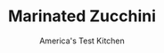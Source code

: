 ---
layout: ../../layouts/MarkdownPostLayout.astro
title: Marinated Zucchini
author: America's Test Kitchen
pubDate: 2023-03-15
description: "Time to squash the haters."
image_url: https://res.cloudinary.com/hksqkdlah/image/upload/ar_1:1,c_fill,dpr_2.0,f_auto,fl_lossy.progressive.strip_profile,g_faces:auto,q_auto:low,w_344/SFS_MarinatedZucchini-28_ysvsne
tags: ["Side Dishes","Vegetables","Vegetarian"]
calories: 1133
protein: 7
carbohydrates: 5
fats: 
fiber: 1
ingredients: ["5 tablespoons, extra-virgin olive oil, divided","3 tablespoons, minced shallot","1 1/2 tablespoons, lemon juice","1 1/2 teaspoons, table salt","1 teaspoon, chopped fresh thyme","1 , garlic clove, minced","1/8 teaspoon, red pepper flakes","1 1/2 pounds, zucchini, trimmed and halved lengthwise","1 1/2 ounces, Parmesan cheese, shaved with vegetable peeler (about ⅔ cup)"]
serves: 6
time: "30 minutes, plus 1 hour resting"
instructions: ["Combine ¼ cup oil, shallot, lemon juice, salt, thyme, garlic, and pepper flakes in medium bowl.","Pat zucchini dry with paper towels. Heat remaining 1 tablespoon oil in 12-inch nonstick skillet over medium heat until shimmering. Add half of zucchini to skillet cut side down and cook until browned, about 3 minutes. Flip and cook until skin side is spotty brown, about 3 minutes. Transfer to large plate. Repeat with remaining zucchini. Let cool for 5 minutes.","Slice zucchini crosswise ¼ inch thick. Transfer zucchini to bowl with oil mixture and toss to evenly coat. Marinate for at least 1 hour or up to 24 hours. (If marinating longer than 1 hour, cover with plastic wrap and refrigerate. Let sit at room temperature for 1 hour before serving.)","Season zucchini with salt to taste. Transfer zucchini to shallow platter and sprinkle with Parmesan. Serve."]
nutrition: ["335 mg Potassium","161 mg Phosphorus","217 mg Calcium","29 mg Magnesium","350 mg Sodium","15 g Fat","9 g Monounsaturated","1 g Polyunsaturated","22 mg Vitamin C","11 mg Cholesterol","4 g Saturated","1 g Fiber","30 µg Folate (food)","3 g Sugars","11 µg Vitamin K","120 g Water","5 g Carbs","30 µg Folate equivalent (total)","7 g Protein","1 mg Vitamin E","46 µg Vitamin A","188 kcal Energy","1133 calories"]
notes: "You will need one medium shallot to yield the 3 tablespoons called for here. Buy medium zucchini that weigh about 8 ounces each."
---